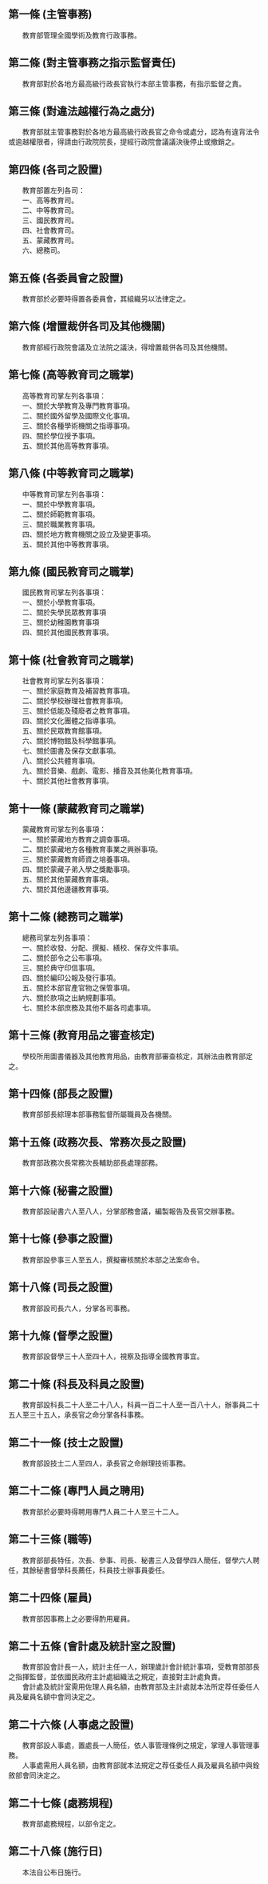 第一條 (主管事務)
-----------------
　　教育部管理全國學術及教育行政事務。  


第二條 (對主管事務之指示監督責任)
---------------------------------
　　教育部對於各地方最高級行政長官執行本部主管事務，有指示監督之責。  


第三條 (對違法越權行為之處分)
-----------------------------
　　教育部就主管事務對於各地方最高級行政長官之命令或處分，認為有違背法令或逾越權限者，得請由行政院院長，提經行政院會議議決後停止或撤銷之。  


第四條 (各司之設置)
-------------------
　　教育部置左列各司：  
　　一、高等教育司。  
　　二、中等教育司。  
　　三、國民教育司。  
　　四、社會教育司。  
　　五、蒙藏教育司。  
　　六、總務司。  


第五條 (各委員會之設置)
-----------------------
　　教育部於必要時得置各委員會，其組織另以法律定之。  


第六條 (增置裁併各司及其他機關)
-------------------------------
　　教育部經行政院會議及立法院之議決，得增置裁併各司及其他機關。  


第七條 (高等教育司之職掌)
-------------------------
　　高等教育司掌左列各事項：  
　　一、關於大學教育及專門教育事項。  
　　二、關於國外留學及國際文化事項。  
　　三、關於各種學術機關之指導事項。  
　　四、關於學位授予事項。  
　　五、關於其他高等教育事項。  


第八條 (中等教育司之職掌)
-------------------------
　　中等教育司掌左列各事項：  
　　一、關於中學教育事項。  
　　二、關於師範教育事項。  
　　三、關於職業教育事項。  
　　四、關於地方教育機關之設立及變更事項。  
　　五、關於其他中等教育事項。  


第九條 (國民教育司之職掌)
-------------------------
　　國民教育司掌左列各事項：  
　　一、關於小學教育事項。  
　　二、關於失學民眾教育事項  
　　三、關於幼稚園教育事項  
　　四、關於其他國民教育事項。  


第十條 (社會教育司之職掌)
-------------------------
　　社會教育司掌左列各事項：  
　　一、關於家庭教育及補習教育事項。  
　　二、關於學校辦理社會教育事項。  
　　三、關於低能及殘廢者之教育事項。  
　　四、關於文化團體之指導事項。  
　　五、關於民眾教育館事項。  
　　六、關於博物館及科學館事項。  
　　七、關於圖書及保存文獻事項。  
　　八、關於公共體育事項。  
　　九、關於音樂、戲劇、電影、播音及其他美化教育事項。  
　　十、關於其他社會教育事項。  


第十一條 (蒙藏教育司之職掌)
---------------------------
　　蒙藏教育司掌左列各事項：  
　　一、關於蒙藏地方教育之調查事項。  
　　二、關於蒙藏地方各種教育事業之興辦事項。  
　　三、關於蒙藏教育師資之培養事項。  
　　四、關於蒙藏子弟入學之獎勵事項。  
　　五、關於其他蒙藏教育事項。  
　　六、關於其他邊疆教育事項。  


第十二條 (總務司之職掌)
-----------------------
　　總務司掌左列各事項：  
　　一、關於收發、分配、撰擬、繕校、保存文件事項。  
　　二、關於部令之公布事項。  
　　三、關於典守印信事項。  
　　四、關於編印公報及發行事項。  
　　五、關於本部官產官物之保管事項。  
　　六、關於款項之出納規劃事項。  
　　七、關於本部庶務及其他不屬各司處事項。  


第十三條 (教育用品之審查核定)
-----------------------------
　　學校所用圖書儀器及其他教育用品，由教育部審查核定，其辦法由教育部定之。  


第十四條 (部長之設置)
---------------------
　　教育部部長綜理本部事務監督所屬職員及各機關。  


第十五條 (政務次長、常務次長之設置)
-----------------------------------
　　教育部政務次長常務次長輔助部長處理部務。  


第十六條 (秘書之設置)
---------------------
　　教育部設祕書六人至八人，分掌部務會議，編製報告及長官交辦事務。  


第十七條 (參事之設置)
---------------------
　　教育部設參事三人至五人，撰擬審核關於本部之法案命令。  


第十八條 (司長之設置)
---------------------
　　教育部設司長六人，分掌各司事務。  


第十九條 (督學之設置)
---------------------
　　教育部設督學三十人至四十人，視察及指導全國教育事宜。  


第二十條 (科長及科員之設置)
---------------------------
　　教育部設科長二十人至二十八人，科員一百二十人至一百八十人，辦事員二十五人至三十五人，承長官之命分掌各科事務。  


第二十一條 (技士之設置)
-----------------------
　　教育部設技士二人至四人，承長官之命辦理技術事務。  


第二十二條 (專門人員之聘用)
---------------------------
　　教育部於必要時得聘用專門人員二十人至三十二人。  


第二十三條 (職等)
-----------------
　　教育部部長特任，次長、參事、司長、秘書三人及督學四人簡任，督學六人聘任，其餘秘書督學科長薦任，科員技士辦事員委任。  


第二十四條 (雇員)
-----------------
　　教育部因事務上之必要得酌用雇員。  


第二十五條 (會計處及統計室之設置)
---------------------------------
　　教育部設會計長一人，統計主任一人，辦理歲計會計統計事項，受教育部部長之指揮監督，並依國民政府主計處組織法之規定，直接對主計處負責。  
　　會計處及統計室需用佐理人員名額，由教育部及主計處就本法所定荐任委任人員及雇員名額中會同決定之。  


第二十六條 (人事處之設置)
-------------------------
　　教育部設人事處，置處長一人簡任，依人事管理條例之規定，掌理人事管理事務。  
　　人事處需用人員名額，由教育部就本法規定之荐任委任人員及雇員名額中與銓敘部會同決定之。  


第二十七條 (處務規程)
---------------------
　　教育部處務規程，以部令定之。  


第二十八條 (施行日)
-------------------
　　本法自公布日施行。